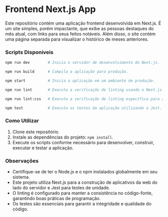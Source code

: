 # Frontend Next.js App

Este repositório contém uma aplicação frontend desenvolvida em Next.js. É um site simples, porém impactante, que exibe as pessoas destaques do mês atual, com links para seus feitos notáveis. Além disso, o site contém uma página separada para visualizar o histórico de meses anteriores.

### Scripts Disponíveis

```bash
npm run dev        # Inicia o servidor de desenvolvimento do Next.js.
```

```bash
npm run build      # Compila a aplicação para produção.
```

```bash
npm start          # Inicia a aplicação em um ambiente de produção.
```

```bash
npm run lint       # Executa a verificação de linting usando o Next.js.
```

```bash
npm run lint:css   # Executa a verificação de linting específica para arquivos CSS usando o Stylelint.
```

```bash
npm test           # Executa os testes da aplicação utilizando o Jest.
```

### Como Utilizar

1. Clone este repositório.
2. Instale as dependências do projeto: `npm install`.
3. Execute os scripts conforme necessário para desenvolver, construir, executar e testar a aplicação.

### Observações

- Certifique-se de ter o Node.js e o npm instalados globalmente em seu sistema.
- Este projeto utiliza Next.js para a construção de aplicativos da web do lado do servidor e Jest para testes de unidade.
- O linting é configurado para manter a consistência no código-fonte, garantindo boas práticas de programação.
- Os testes são essenciais para garantir a integridade e qualidade do código.

